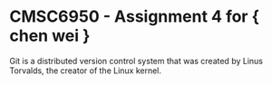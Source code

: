 # CMSC6950 - Assignment 4 for { chen wei }

Git is a distributed version control system that was created by
Linus Torvalds, the creator of the Linux kernel.

